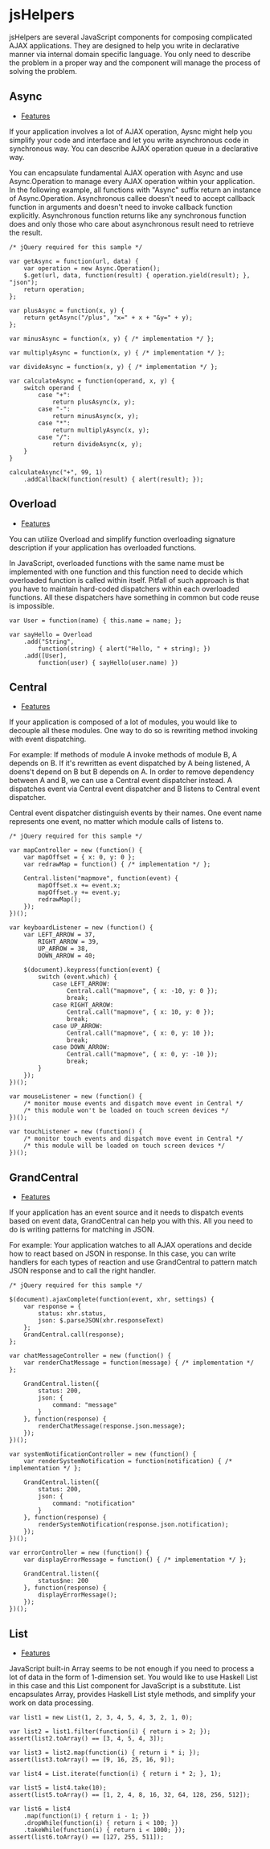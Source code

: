 
# jsHelpers

jsHelpers are several JavaScript components for composing complicated AJAX applications. They are designed to help you write in declarative manner via internal domain specific language. You only need to describe the problem in a proper way and the component will manage the process of solving the problem.

## Async

<!--* <a href="async/introduction.html">Introduction</a>-->
* <a href="async/features.html">Features</a>
<!--* <a href="async/secrets.html">Secrets</a>-->

If your application involves a lot of AJAX operation, Aysnc might help you simplify your code and interface and let you write asynchronous code in synchronous way. You can describe AJAX operation queue in a declarative way.

You can encapsulate fundamental AJAX operation with Async and use Async.Operation to manage every AJAX operation within your application. In the following example, all functions with "Async" suffix return an instance of Async.Operation. Asynchronous callee doesn't need to accept callback function in arguments and doesn't need to invoke callback function explicitly. Asynchronous function returns like any synchronous function does and only those who care about asynchronous result need to retrieve the result.

	/* jQuery required for this sample */
	
	var getAsync = function(url, data) {
		var operation = new Async.Operation();
		$.get(url, data, function(result) { operation.yield(result); }, "json");
		return operation;
	};
	
	var plusAsync = function(x, y) {
		return getAsync("/plus", "x=" + x + "&y=" + y);
	};
	
	var minusAsync = function(x, y) { /* implementation */ };
	
	var multiplyAsync = function(x, y) { /* implementation */ };
	
	var divideAsync = function(x, y) { /* implementation */ };
	
	var calculateAsync = function(operand, x, y) {
		switch operand {
			case "+":
				return plusAsync(x, y);
			case "-":
				return minusAsync(x, y);
			case "*":
				return multiplyAsync(x, y);
			case "/":
				return divideAsync(x, y);
		}
	}
	
	calculateAsync("+", 99, 1)
		.addCallback(function(result) { alert(result); });

## Overload

<!--* <a href="overload/introduction.html">Introduction</a>-->
* <a href="overload/features.html">Features</a>
<!--* <a href="overload/secrets.html">Secrets</a>-->

You can utilize Overload and simplify function overloading signature description if your application has overloaded functions.

In JavaScript, overloaded functions with the same name must be implemented with one function and this function need to decide which overloaded function is called within itself. Pitfall of such approach is that you have to maintain hard-coded dispatchers within each overloaded functions. All these dispatchers have something in common but code reuse is impossible.

	var User = function(name) { this.name = name; };
	
	var sayHello = Overload
		.add("String",
			function(string) { alert("Hello, " + string); }) 
		.add([User],
			function(user) { sayHello(user.name) })

## Central

<!--* <a href="central/introduction.html">Introduction</a>-->
* <a href="central/features.html">Features</a>
<!--* <a href="central/secrets.html">Secrets</a>-->

If your application is composed of a lot of modules, you would like to decouple all these modules. One way to do so is rewriting method invoking with event dispatching.

For example: If methods of module A invoke methods of module B, A depends on B. If it's rewritten as event dispatched by A being listened, A doens't depend on B but B depends on A. In order to remove dependency between A and B, we can use a Central event dispatcher instead. A dispatches event via Central event dispatcher and B listens to Central event dispatcher.

Central event dispatcher distinguish events by their names. One event name represents one event, no matter which module calls of listens to.

    /* jQuery required for this sample */
    
    var mapController = new (function() {
        var mapOffset = { x: 0, y: 0 };
        var redrawMap = function() { /* implementation */ };
        
        Central.listen("mapmove", function(event) {
            mapOffset.x += event.x;
            mapOffset.y += event.y;
            redrawMap();
        });
    })();
    
    var keyboardListener = new (function() {
        var LEFT_ARROW = 37,
            RIGHT_ARROW = 39,
            UP_ARROW = 38,
            DOWN_ARROW = 40;
        
        $(document).keypress(function(event) {
            switch (event.which) {
                case LEFT_ARROW:
                    Central.call("mapmove", { x: -10, y: 0 });
                    break;
                case RIGHT_ARROW:
                    Central.call("mapmove", { x: 10, y: 0 });
                    break;
                case UP_ARROW:
                    Central.call("mapmove", { x: 0, y: 10 });
                    break;
                case DOWN_ARROW:
                    Central.call("mapmove", { x: 0, y: -10 });
                    break;
            }
        });
    })();
    
    var mouseListener = new (function() {
        /* monitor mouse events and dispatch move event in Central */
        /* this module won't be loaded on touch screen devices */
    })();
    
    var touchListener = new (function() {
        /* monitor touch events and dispatch move event in Central */
        /* this module will be loaded on touch screen devices */
    })();

## GrandCentral

<!--* <a href="grandcentral/introduction.html">Introduction</a>-->
* <a href="grandcentral/features.html">Features</a>
<!--* <a href="grandcentral/secrets.html">Secrets</a>-->

If your application has an event source and it needs to dispatch events based on event data, GrandCentral can help you with this. All you need to do is writing patterns for matching in JSON.

For example: Your application watches to all AJAX operations and decide how to react based on JSON in response. In this case, you can write handlers for each types of reaction and use GrandCentral to pattern match JSON response and to call the right handler.

    /* jQuery required for this sample */
    
    $(document).ajaxComplete(function(event, xhr, settings) {
        var response = {
            status: xhr.status,
            json: $.parseJSON(xhr.responseText)
        };
        GrandCentral.call(response);
    };
    
    var chatMessageController = new (function() {
        var renderChatMessage = function(message) { /* implementation */ };
        
        GrandCentral.listen({
            status: 200,
            json: {
                command: "message"
            }
        }, function(response) {
            renderChatMessage(response.json.message);
        });
    })();
    
    var systemNotificationController = new (function() {
        var renderSystemNotification = function(notification) { /* implementation */ };
        
        GrandCentral.listen({
            status: 200,
            json: {
                command: "notification"
            }
        }, function(response) {
            renderSystemNotification(response.json.notification);
        });
    })();
    
    var errorController = new (function() {
        var displayErrorMessage = function() { /* implementation */ };
        
        GrandCentral.listen({
            status$ne: 200
        }, function(response) {
            displayErrorMessage();
        });
    })();

## List

<!--* <a href="list/introduction.html">Introduction</a>-->
* <a href="list/features.html">Features</a>
<!--* <a href="list/secrets.html">Secrets</a>-->

JavaScript built-in Array seems to be not enough if you need to process a lot of data in the form of 1-dimension set. You would like to use Haskell List in this case and this List component for JavaScript is a substitute. List encapsulates Array, provides Haskell List style methods, and simplify your work on data processing.

    var list1 = new List(1, 2, 3, 4, 5, 4, 3, 2, 1, 0);
    
    var list2 = list1.filter(function(i) { return i > 2; });
    assert(list2.toArray() == [3, 4, 5, 4, 3]);
    
    var list3 = list2.map(function(i) { return i * i; });
    assert(list3.toArray() == [9, 16, 25, 16, 9]);
    
    var list4 = List.iterate(function(i) { return i * 2; }, 1);
    
    var list5 = list4.take(10);
    assert(list5.toArray() == [1, 2, 4, 8, 16, 32, 64, 128, 256, 512]);
    
    var list6 = list4
        .map(function(i) { return i - 1; })
        .dropWhile(function(i) { return i < 100; })
        .takeWhile(function(i) { return i < 1000; });
    assert(list6.toArray() == [127, 255, 511]);